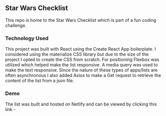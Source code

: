 ## Star Wars Checklist

This repo is home to the Star Wars Checklist which is part of a fun coding challenge.

### Technology Used

This project was built with React using the Create React App boilerplate. I considered using the materialize CSS library but due to the size of the project I opted to create the CSS from scratch. For positioning Flexbox was utilized which helped make the list responsive. A media query was used to make the text responsive. Since the nature of these types of apps/lists are often asynchronous I also added Axios to make a Get request to retrieve the content of the list from a json file.

### Demo

The list was built and hosted on Netlify and can be viewed by clicking this link - []()
